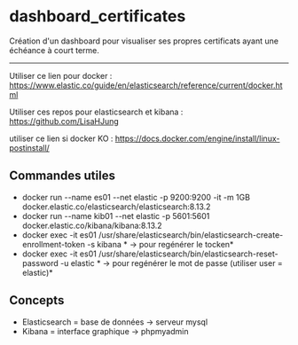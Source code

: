 # dashboard_certificates
Création d'un dashboard pour visualiser ses propres certificats ayant une échéance à court terme.

---------------------------------------------

Utiliser ce lien pour docker : https://www.elastic.co/guide/en/elasticsearch/reference/current/docker.html

Utiliser ces repos pour elasticsearch et kibana : https://github.com/LisaHJung

utiliser ce lien si docker KO : https://docs.docker.com/engine/install/linux-postinstall/

## Commandes utiles

- docker run --name es01 --net elastic -p 9200:9200 -it -m 1GB docker.elastic.co/elasticsearch/elasticsearch:8.13.2
- docker run --name kib01 --net elastic -p 5601:5601 docker.elastic.co/kibana/kibana:8.13.2
- docker exec -it es01 /usr/share/elasticsearch/bin/elasticsearch-create-enrollment-token -s kibana * -> pour regénérer le tocken*
- docker exec -it es01 /usr/share/elasticsearch/bin/elasticsearch-reset-password -u elastic * -> pour regénérer le mot de passe (utiliser user = elastic)*

## Concepts

- Elasticsearch = base de données → serveur mysql
- Kibana = interface graphique → phpmyadmin